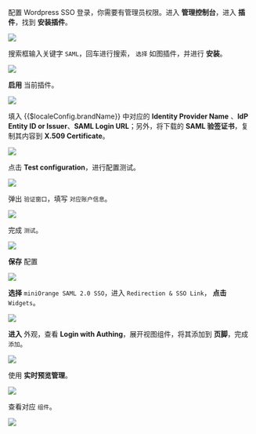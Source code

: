 <IntegrationDetailCard title="配置 Wordpress SSO 登录">

配置 Wordpress SSO 登录，你需要有管理员权限。进入 **管理控制台**，进入 **插件**，找到 **安装插件**。

<img src="../../images/integration/wordpress/2-1.png" class="md-img-padding" />

搜索框输入关键字 `SAML`，回车进行搜索， `选择` 如图插件，并进行 **安装**。

<img src="../../images/integration/wordpress/2-2.png" class="md-img-padding" />

**启用** 当前插件。

<img src="../../images/integration/wordpress/2-3.png" class="md-img-padding" />

填入 {{$localeConfig.brandName}} 中对应的 **Identity Provider Name** 、**IdP Entity ID or Issuer**、**SAML Login URL**；另外，将下载的 **SAML 验签证书**，复制其内容到 **X.509 Certificate**。

<img src="../../images/integration/wordpress/2-4.png" class="md-img-padding" />

点击 **Test configuration**，进行配置测试。

<img src="../../images/integration/wordpress/2-5.png" class="md-img-padding" />

弹出 `验证窗口`，填写 `对应账户信息`。

<img src="../../images/integration/wordpress/2-6.png" class="md-img-padding" />

完成 `测试`。

<img src="../../images/integration/wordpress/2-7.png" class="md-img-padding" />

**保存** 配置

<img src="../../images/integration/wordpress/2-8.png" class="md-img-padding" />

**选择** `miniOrange SAML 2.0 SSO`，进入 `Redirection & SSO Link`， **点击** `Widgets`。

<img src="../../images/integration/wordpress/2-9.png" class="md-img-padding" />

**进入** 外观，查看 **Login with Authing**，展开视图组件，将其添加到 **页脚**，完成 `添加`。

<img src="../../images/integration/wordpress/2-10.png" class="md-img-padding" />

使用 **实时预览管理**。

<img src="../../images/integration/wordpress/2-11.png" class="md-img-padding" />

查看对应 `组件`。

<img src="../../images/integration/wordpress/2-12.png" class="md-img-padding" />

</IntegrationDetailCard>
